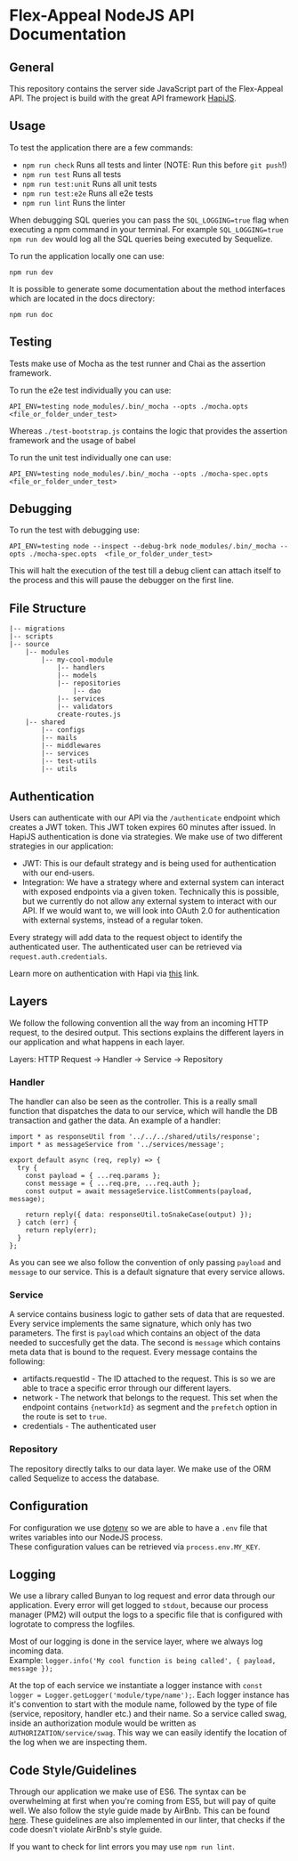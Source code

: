 # Flex-Appeal NodeJS API Documentation

## General
This repository contains the server side JavaScript part of the Flex-Appeal API.
The project is build with the great API framework [HapiJS](https://hapijs.com).

## Usage

To test the application there are a few commands:

  - `npm run check` Runs all tests and linter (NOTE: Run this before `git push`!)
  - `npm run test` Runs all tests
  - `npm run test:unit` Runs all unit tests
  - `npm run test:e2e` Runs all e2e tests
  - `npm run lint` Runs the linter

When debugging SQL queries you can pass the `SQL_LOGGING=true` flag when executing a npm command in your terminal.
For example `SQL_LOGGING=true npm run dev` would log all the SQL queries being executed by Sequelize.

To run the application locally one can use:

  `npm run dev`

It is possible to generate some documentation about the method interfaces which are located in the docs directory:

  `npm run doc`

## Testing

Tests make use of Mocha as the test runner and Chai as the assertion framework.

To run the e2e test individually you can use:
```
API_ENV=testing node_modules/.bin/_mocha --opts ./mocha.opts  <file_or_folder_under_test>
```
Whereas `./test-bootstrap.js` contains the logic that provides the assertion framework and the usage of babel

To run the unit test individually one can use:
```
API_ENV=testing node_modules/.bin/_mocha --opts ./mocha-spec.opts  <file_or_folder_under_test>
```
## Debugging

To run the test with debugging use:
```
API_ENV=testing node --inspect --debug-brk node_modules/.bin/_mocha --opts ./mocha-spec.opts  <file_or_folder_under_test>
```

This will halt the execution of the test till a debug client can attach itself to the process and this will pause the debugger on the first line.

## File Structure
```
|-- migrations  
|-- scripts  
|-- source  
    |-- modules  
        |-- my-cool-module  
            |-- handlers  
            |-- models  
            |-- repositories  
                |-- dao  
            |-- services  
            |-- validators  
            create-routes.js  
    |-- shared  
        |-- configs  
        |-- mails  
        |-- middlewares  
        |-- services  
        |-- test-utils  
        |-- utils
```

## Authentication
Users can authenticate with our API via the `/authenticate` endpoint which creates a JWT token. This JWT token expires 60 minutes after issued. In HapiJS authentication is done via strategies. We make use of two different strategies in our application:
- JWT: This is our default strategy and is being used for authentication with our end-users. 
- Integration: We have a strategy where and external system can interact with exposed endpoints via a given token. Technically this is possible, but we currently do not allow any external system to interact with our API. If we would want to, we will look into OAuth 2.0 for authentication with external systems, instead of a regular token.

Every strategy will add data to the request object to identify the authenticated user. The authenticated user can be retrieved via `request.auth.credentials`.

Learn more on authentication with Hapi via [this](https://hapijs.com/api/13.2.1#serverauthstrategyname-scheme-mode-options) link.

## Layers
We follow the following convention all the way from an incoming HTTP request, to the desired output. This sections explains the different layers in our application and what happens in each layer.  

Layers: HTTP Request -> Handler -> Service -> Repository

### Handler
The handler can also be seen as the controller. This is a really small function that dispatches the data to our service, which will handle the DB transaction and gather the data. An example of a handler:  

```
import * as responseUtil from '../../../shared/utils/response';
import * as messageService from '../services/message';

export default async (req, reply) => {
  try {
    const payload = { ...req.params };
    const message = { ...req.pre, ...req.auth };
    const output = await messageService.listComments(payload, message);

    return reply({ data: responseUtil.toSnakeCase(output) });
  } catch (err) {
    return reply(err);
  }
};
```

As you can see we also follow the convention of only passing `payload` and `message` to our service. This is a default signature that every service allows.

### Service
A service contains business logic to gather sets of data that are requested. Every service implements the same signature, which only has two parameters. The first is `payload` which contains an object of the data needed to succesfully get the data. The second is `message` which contains meta data that is bound to the request. Every message contains the following:

- artifacts.requestId - The ID attached to the request. This is so we are able to trace a specific error through our different layers.
- network - The network that belongs to the request. This set when the endpoint contains `{networkId}` as segment and the `prefetch` option in the route is set to `true`.
- credentials - The authenticated user

### Repository
The repository directly talks to our data layer. We make use of the ORM called Sequelize to access the database.

## Configuration
For configuration we use [dotenv](https://github.com/motdotla/dotenv) so we are able to have a `.env` file that writes variables into our NodeJS process.  
These configuration values can be retrieved via `process.env.MY_KEY`.

## Logging
We use a library called Bunyan to log request and error data through our application. Every error will get logged to `stdout`, because our process manager (PM2) will output the logs to a specific file that is configured with logrotate to compress the logfiles. 

Most of our logging is done in the service layer, where we always log incoming data.  
Example: `logger.info('My cool function is being called', { payload, message });`

At the top of each service we instantiate a logger instance with `const logger = Logger.getLogger('module/type/name');`.
Each logger instance has it's convention to start with the module name, followed by the type of file (service, repository, handler etc.) and their name. So a service called swag, inside an authorization module would be written as `AUTHORIZATION/service/swag`. This way we can easily identify the location of the log when we are inspecting them.

## Code Style/Guidelines
Through our application we make use of ES6. The syntax can be overwhelming at first when you're coming from ES5, but will pay of quite well. We also follow the style guide made by AirBnb. This can be found [here](https://github.com/airbnb/javascript). These guidelines are also implemented in our linter, that checks if the code doesn't violate AirBnb's style guide.  

If you want to check for lint errors you may use `npm run lint`.
